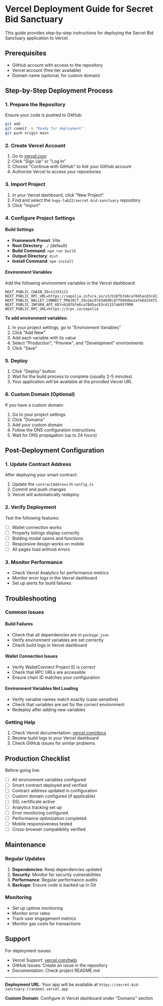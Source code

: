 # Vercel Deployment Guide for Secret Bid Sanctuary

This guide provides step-by-step instructions for deploying the Secret Bid Sanctuary application to Vercel.

## Prerequisites

- GitHub account with access to the repository
- Vercel account (free tier available)
- Domain name (optional, for custom domain)

## Step-by-Step Deployment Process

### 1. Prepare the Repository

Ensure your code is pushed to GitHub:
```bash
git add .
git commit -m "Ready for deployment"
git push origin main
```

### 2. Create Vercel Account

1. Go to [vercel.com](https://vercel.com)
2. Click "Sign Up" or "Log In"
3. Choose "Continue with GitHub" to link your GitHub account
4. Authorize Vercel to access your repositories

### 3. Import Project

1. In your Vercel dashboard, click "New Project"
2. Find and select the `hugo-lab22/secret-bid-sanctuary` repository
3. Click "Import"

### 4. Configure Project Settings

#### Build Settings
- **Framework Preset**: Vite
- **Root Directory**: `./` (default)
- **Build Command**: `npm run build`
- **Output Directory**: `dist`
- **Install Command**: `npm install`

#### Environment Variables
Add the following environment variables in the Vercel dashboard:

```
NEXT_PUBLIC_CHAIN_ID=11155111
NEXT_PUBLIC_RPC_URL=https://sepolia.infura.io/v3/b18fb7e6ca7045ac83c41157ab93f990
NEXT_PUBLIC_WALLET_CONNECT_PROJECT_ID=2ec9743d0d0cd7fb94dee1a7e6d33475
NEXT_PUBLIC_INFURA_API_KEY=b18fb7e6ca7045ac83c41157ab93f990
NEXT_PUBLIC_RPC_URL=https://1rpc.io/sepolia
```

**To add environment variables:**
1. In your project settings, go to "Environment Variables"
2. Click "Add New"
3. Add each variable with its value
4. Select "Production", "Preview", and "Development" environments
5. Click "Save"

### 5. Deploy

1. Click "Deploy" button
2. Wait for the build process to complete (usually 2-5 minutes)
3. Your application will be available at the provided Vercel URL

### 6. Custom Domain (Optional)

If you have a custom domain:

1. Go to your project settings
2. Click "Domains"
3. Add your custom domain
4. Follow the DNS configuration instructions
5. Wait for DNS propagation (up to 24 hours)

## Post-Deployment Configuration

### 1. Update Contract Address

After deploying your smart contract:
1. Update the `contractAddress` in `config.ts`
2. Commit and push changes
3. Vercel will automatically redeploy

### 2. Verify Deployment

Test the following features:
- [ ] Wallet connection works
- [ ] Property listings display correctly
- [ ] Bidding modal opens and functions
- [ ] Responsive design works on mobile
- [ ] All pages load without errors

### 3. Monitor Performance

- Check Vercel Analytics for performance metrics
- Monitor error logs in the Vercel dashboard
- Set up alerts for build failures

## Troubleshooting

### Common Issues

#### Build Failures
- Check that all dependencies are in `package.json`
- Verify environment variables are set correctly
- Check build logs in Vercel dashboard

#### Wallet Connection Issues
- Verify WalletConnect Project ID is correct
- Check that RPC URLs are accessible
- Ensure chain ID matches your configuration

#### Environment Variables Not Loading
- Verify variable names match exactly (case-sensitive)
- Check that variables are set for the correct environment
- Redeploy after adding new variables

### Getting Help

1. Check Vercel documentation: [vercel.com/docs](https://vercel.com/docs)
2. Review build logs in your Vercel dashboard
3. Check GitHub issues for similar problems

## Production Checklist

Before going live:

- [ ] All environment variables configured
- [ ] Smart contract deployed and verified
- [ ] Contract address updated in configuration
- [ ] Custom domain configured (if applicable)
- [ ] SSL certificate active
- [ ] Analytics tracking set up
- [ ] Error monitoring configured
- [ ] Performance optimization completed
- [ ] Mobile responsiveness tested
- [ ] Cross-browser compatibility verified

## Maintenance

### Regular Updates

1. **Dependencies**: Keep dependencies updated
2. **Security**: Monitor for security vulnerabilities
3. **Performance**: Regular performance audits
4. **Backups**: Ensure code is backed up in Git

### Monitoring

- Set up uptime monitoring
- Monitor error rates
- Track user engagement metrics
- Monitor gas costs for transactions

## Support

For deployment issues:
- Vercel Support: [vercel.com/help](https://vercel.com/help)
- GitHub Issues: Create an issue in the repository
- Documentation: Check project README.md

---

**Deployment URL**: Your app will be available at `https://secret-bid-sanctuary-[random].vercel.app`

**Custom Domain**: Configure in Vercel dashboard under "Domains" section
